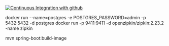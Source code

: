[![Continuous Integration with github](https://github.com/vinicius-lds/microservices_do_0_com_spring_cloud_spring_boot_e_docker/actions/workflows/docker-publish.yml/badge.svg)](https://github.com/vinicius-lds/microservices_do_0_com_spring_cloud_spring_boot_e_docker/actions/workflows/docker-publish.yml)


docker run --name=postgres -e POSTGRES_PASSWORD=admin -p 5432:5432 -d postgres 
docker run -p 9411:9411 -d openzipkin/zipkin:2.23.2 -name zipkin

mvn spring-boot:build-image
